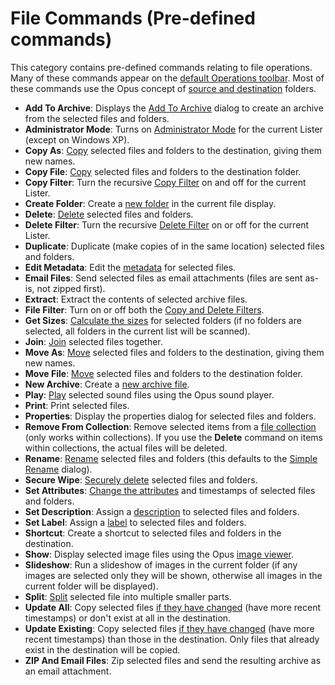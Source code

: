 # File Commands (Pre-defined commands)

This category contains pre-defined commands relating to file operations. Many of these commands appear on the [default Operations toolbar](/Manual/basic_concepts/the_lister/toolbars/the_default_toolbars/RAEDME.md). Most of these commands use the Opus concept of [source and destination](/Manual/basic_concepts/source_and_destination.md) folders.

- **Add To Archive**: Displays the [Add To Archive](/Manual/file_operations/creating_archives/RAEDME.md) dialog to create an archive from the selected files and folders.
- **Administrator Mode**: Turns on [Administrator Mode](/Manual/file_operations/uac_and_administrator_mode.md) for the current Lister (except on Windows XP).
- **Copy As**: [Copy](/Manual/file_operations/copying_moving_and_deleting_files/RAEDME.md) selected files and folders to the destination, giving them new names.
- **Copy File**: [Copy](/Manual/file_operations/copying_moving_and_deleting_files/RAEDME.md) selected files and folders to the destination folder.
- **Copy Filter**: Turn the recursive [Copy Filter](/Manual/file_operations/copying_moving_and_deleting_files/filtered_operations/RAEDME.md) on and off for the current Lister.
- **Create Folder**: Create a [new folder](/Manual/file_operations/creating_folders.md) in the current file display.
- **Delete**: [Delete](/Manual/file_operations/copying_moving_and_deleting_files/RAEDME.md) selected files and folders.
- **Delete Filter**: Turn the recursive [Delete Filter](/Manual/file_operations/copying_moving_and_deleting_files/filtered_operations/RAEDME.md) on or off for the current Lister.
- **Duplicate**: Duplicate (make copies of in the same location) selected files and folders.
- **Edit Metadata**: Edit the [metadata](/Manual/file_operations/editing_metadata/RAEDME.md) for selected files.
- **Email Files**: Send selected files as email attachments (files are sent as-is, not zipped first).
- **Extract**: Extract the contents of selected archive files.
- **File Filter**: Turn on or off both the [Copy and Delete Filters](/Manual/file_operations/copying_moving_and_deleting_files/filtered_operations/RAEDME.md).
- **Get Sizes**: [Calculate the sizes](/Manual/basic_concepts/the_lister/calculating_folder_sizes.md) for selected folders (if no folders are selected, all folders in the current list will be scanned).
- **Join**: [Join](/Manual/additional_functionality/joining_files.md) selected files together.
- **Move As**: [Move](/Manual/file_operations/copying_moving_and_deleting_files/RAEDME.md) selected files and folders to the destination, giving them new names.
- **Move File**: [Move](/Manual/file_operations/copying_moving_and_deleting_files/RAEDME.md) selected files and folders to the destination folder.
- **New Archive**: Create a [new archive file](/Manual/file_operations/creating_archives/RAEDME.md).
- **Play**: [Play](/Manual/additional_functionality/playing_sounds.md) selected sound files using the Opus sound player.
- **Print**: Print selected files.
- **Properties**: Display the properties dialog for selected files and folders.
- **Remove From Collection**: Remove selected items from a [file collection](/Manual/basic_concepts/virtual_file_system/file_collections/RAEDME.md) (only works within collections). If you use the **Delete** command on items within collections, the actual files will be deleted.
- **Rename**: [Rename](/Manual/file_operations/renaming_files/RAEDME.md) selected files and folders (this defaults to the [Simple Rename](/Manual/file_operations/renaming_files/simple_wildcard_rename.md) dialog).
- **Secure Wipe**: [Securely delete](/Manual/file_operations/copying_moving_and_deleting_files/deleting_files/secure_delete.md) selected files and folders.
- **Set Attributes**: [Change the attributes](/Manual/file_operations/changing_attributes.md) and timestamps of selected files and folders.
- **Set Description**: Assign a [description](/Manual/file_operations/file_descriptions.md) to selected files and folders.
- **Set Label**: Assign a [label](/Manual/file_operations/labels.md) to selected files and folders.
- **Shortcut**: Create a shortcut to selected files and folders in the destination.
- **Show**: Display selected image files using the Opus [image viewer](/Manual/additional_functionality/viewing_images/RAEDME.md).
- **Slideshow**: Run a slideshow of images in the current folder (if any images are selected only they will be shown, otherwise all images in the current folder will be displayed).
- **Split**: [Split](/Manual/additional_functionality/splitting_files.md) selected file into multiple smaller parts.
- **Update All**: Copy selected files [if they have changed](/Manual/file_operations/copying_moving_and_deleting_files/copying_updated_files/RAEDME.md) (have more recent timestamps) or don't exist at all in the destination.
- **Update Existing**: Copy selected files [if they have changed](/Manual/file_operations/copying_moving_and_deleting_files/copying_updated_files/RAEDME.md) (have more recent timestamps) than those in the destination. Only files that already exist in the destination will be copied.
- **ZIP And Email Files**: Zip selected files and send the resulting archive as an email attachment.

 
